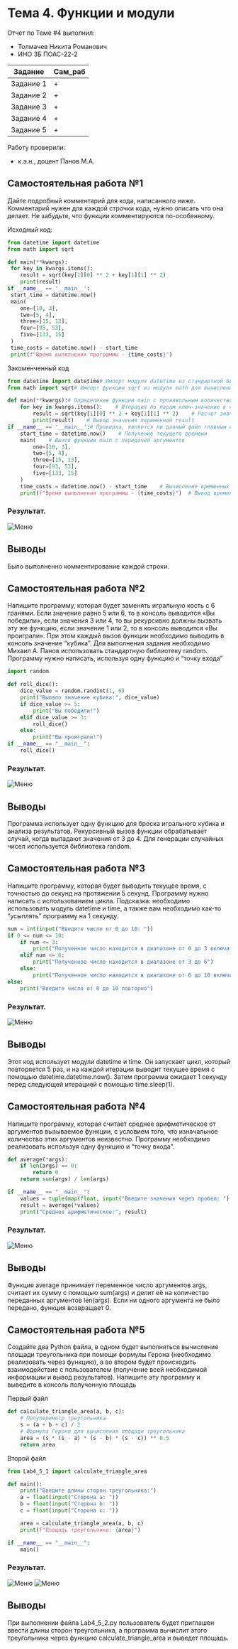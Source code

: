 # Тема 4. Функции и модули
Отчет по Теме #4 выполнил:
- Толмачев Никита Романович
- ИНО ЗБ ПОАС-22-2

| Задание | Сам_раб |
| ------ | ------ |
| Задание 1 | + |
| Задание 2 | + |
| Задание 3 | + |
| Задание 4 | + |
| Задание 5 | + |

Работу проверили:
- к.э.н., доцент Панов М.А.

## Самостоятельная работа №1
Дайте подробный комментарий для кода, написанного ниже.
Комментарий нужен для каждой строчки кода, нужно описать что она
делает. Не забудьте, что функции комментируются по-особенному.

Исходный код:
```python
from datetime import datetime
from math import sqrt

def main(**kwargs):
 for key in kwargs.items():
 	result = sqrt(key[1][0] ** 2 + key[1][1] ** 2)
 	print(result)
if __name__ == '__main__':
 start_time = datetime.now()
 main(
 	one=[10, 3],
 	two=[5, 4],
 	three=[15, 13],
 	four=[93, 53],
 	five=[133, 15]
 )
 time_costs = datetime.now() - start_time
 print(f"Время выполнения программы - {time_costs}")
```
Закоменченный код
```python
from datetime import datetime# Импорт модуля datetime из стандартной библиотеки для работы с датой и временем
from math import sqrt# Импорт функции sqrt из модуля math для вычисления квадратного корня

def main(**kwargs):# Определение функции main с произвольным количеством именованных аргументов (**kwargs)
    for key in kwargs.items():    # Итерация по парам ключ-значение в словаре kwargs
        result = sqrt(key[1][0] ** 2 + key[1][1] ** 2)    # Расчет значения переменной result по формуле гипотенузы прямоугольного треугольника
        print(result)    # Вывод значения переменной result
if __name__ == '__main__':# Проверка, является ли данный файл главным исполняемым файлом
    start_time = datetime.now()    # Получение текущего времени
    main(    # Вызов функции main с передачей аргументов
        one=[10, 3],
        two=[5, 4],
        three=[15, 13],
        four=[93, 53],
        five=[133, 15]
    )
    time_costs = datetime.now() - start_time    # Вычисление временных затрат на выполнение программы
    print(f"Время выполнения программы - {time_costs}")  # Вывод временных затрат на выполнение программы
```
### Результат.
![Меню](https://github.com/nichitosx/LABs/blob/Lab2/pic/Lab4_1.png)

## Выводы

Было выполненно комментирование каждой строки.

## Самостоятельная работа №2
Напишите программу, которая будет заменять игральную кость с 6
гранями. Если значение равно 5 или 6, то в консоль выводится «Вы
победили», если значения 3 или 4, то вы рекурсивно должны вызвать
эту же функцию, если значение 1 или 2, то в консоль выводится «Вы
проиграли». При этом каждый вызов функции необходимо выводить в
консоль значение “кубика”. Для выполнения задания необходимо
Михаил А. Панов
использовать стандартную библиотеку random. Программу нужно
написать, используя одну функцию и “точку входа” 

```python
import random

def roll_dice():
    dice_value = random.randint(1, 6)
    print("Выпало значение кубика:", dice_value)
    if dice_value >= 5:
        print("Вы победили!")
    elif dice_value >= 3:
        roll_dice()
    else:
        print("Вы проиграли!")
if __name__ == "__main__":
    roll_dice()
```
### Результат.
![Меню](https://github.com/nichitosx/LABs/blob/Lab2/pic/Lab4_2.png)

## Выводы

Программа использует одну функцию для броска игрального кубика и анализа результатов. Рекурсивный вызов функции обрабатывает случай, когда выпадают значения от 3 до 4. Для генерации случайных чисел используется библиотека random.

## Самостоятельная работа №3
Напишите программу, которая будет выводить текущее время, с
точностью до секунд на протяжении 5 секунд. Программу нужно
написать с использованием цикла. Подсказка: необходимо
использовать модуль datetime и time, а также вам необходимо как-то
“усыплять” программу на 1 секунду.

```python
num = int(input("Введите число от 0 до 10: "))
if 0 <= num <= 10:
    if num <= 3:
        print("Полученное число находится в диапазоне от 0 до 3 включительно")
    elif num <= 6:
        print("Полученное число находится в диапазоне от 3 до 6")
    else:
        print("Полученное число находится в диапазоне от 6 до 10 включительно")
else:
    print("Введите число от 0 до 10 повторно")
```
### Результат.
![Меню](https://github.com/nichitosx/LABs/blob/Lab2/pic/Lab4_3.png)

## Выводы

Этот код использует модули datetime и time. Он запускает цикл, который повторяется 5 раз, и на каждой итерации выводит текущее время с помощью datetime.datetime.now(). Затем программа ожидает 1 секунду перед следующей итерацией с помощью time.sleep(1).

## Самостоятельная работа №4
Напишите программу, которая считает среднее арифметическое от
аргументов вызываемое функции, с условием того, что изначальное
количество этих аргументов неизвестно. Программу необходимо
реализовать используя одну функцию и “точку входа".

```python
def average(*args):
    if len(args) == 0:
        return 0
    return sum(args) / len(args)

if __name__ == "__main__":
    values = tuple(map(float, input("Введите значения через пробел: ").split()))
    result = average(*values)
    print("Среднее арифметическое:", result)
```
### Результат.
![Меню](https://github.com/nichitosx/LABs/blob/Lab2/pic/Lab4_4.png)

## Выводы

Функция average принимает переменное число аргументов args, считает их сумму с помощью sum(args) и делит её на количество переданных аргументов len(args). Если ни одного аргумента не было передано, функция возвращает 0.

## Самостоятельная работа №5
Создайте два Python файла, в одном будет выполняться вычисление
площади треугольника при помощи формулы Герона (необходимо
реализовать через функцию), а во втором будет происходить
взаимодействие с пользователем (получение всей необходимой
информации и вывод результатов). Напишите эту программу и
выведите в консоль полученную площадь

Первый файл
```python
def calculate_triangle_area(a, b, c):
    # Полупериметр треугольника
    s = (a + b + c) / 2
    # Формула Герона для вычисления площади треугольника
    area = (s * (s - a) * (s - b) * (s - c)) ** 0.5
    return area
```

Второй файл
```python
from Lab4_5_1 import calculate_triangle_area

def main():
    print("Введите длины сторон треугольника:")
    a = float(input("Сторона a: "))
    b = float(input("Сторона b: "))
    c = float(input("Сторона c: "))

    area = calculate_triangle_area(a, b, c)
    print(f"Площадь треугольника: {area}")

if __name__ == "__main__":
    main()
```

### Результат.
![Меню](https://github.com/nichitosx/LABs/blob/Lab2/pic/Lab4_5_1.png)
![Меню](https://github.com/nichitosx/LABs/blob/Lab2/pic/Lab4_5_2.png)

## Выводы

При выполнении файла Lab4_5_2.py пользователь будет приглашен ввести длины сторон треугольника, а программа вычислит этого треугольника через функцию calculate_triangle_area и выведет площадь.